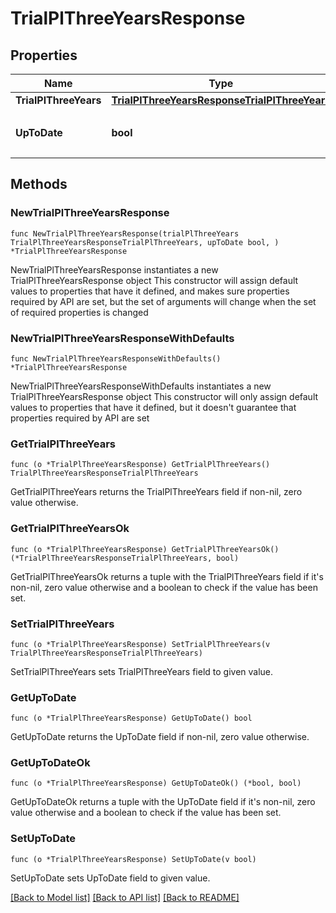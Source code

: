 # TrialPlThreeYearsResponse

## Properties

Name | Type | Description | Notes
------------ | ------------- | ------------- | -------------
**TrialPlThreeYears** | [**TrialPlThreeYearsResponseTrialPlThreeYears**](trialPlThreeYearsResponse_trial_pl_three_years.md) |  | 
**UpToDate** | **bool** | 集計結果が最新かどうか | 

## Methods

### NewTrialPlThreeYearsResponse

`func NewTrialPlThreeYearsResponse(trialPlThreeYears TrialPlThreeYearsResponseTrialPlThreeYears, upToDate bool, ) *TrialPlThreeYearsResponse`

NewTrialPlThreeYearsResponse instantiates a new TrialPlThreeYearsResponse object
This constructor will assign default values to properties that have it defined,
and makes sure properties required by API are set, but the set of arguments
will change when the set of required properties is changed

### NewTrialPlThreeYearsResponseWithDefaults

`func NewTrialPlThreeYearsResponseWithDefaults() *TrialPlThreeYearsResponse`

NewTrialPlThreeYearsResponseWithDefaults instantiates a new TrialPlThreeYearsResponse object
This constructor will only assign default values to properties that have it defined,
but it doesn't guarantee that properties required by API are set

### GetTrialPlThreeYears

`func (o *TrialPlThreeYearsResponse) GetTrialPlThreeYears() TrialPlThreeYearsResponseTrialPlThreeYears`

GetTrialPlThreeYears returns the TrialPlThreeYears field if non-nil, zero value otherwise.

### GetTrialPlThreeYearsOk

`func (o *TrialPlThreeYearsResponse) GetTrialPlThreeYearsOk() (*TrialPlThreeYearsResponseTrialPlThreeYears, bool)`

GetTrialPlThreeYearsOk returns a tuple with the TrialPlThreeYears field if it's non-nil, zero value otherwise
and a boolean to check if the value has been set.

### SetTrialPlThreeYears

`func (o *TrialPlThreeYearsResponse) SetTrialPlThreeYears(v TrialPlThreeYearsResponseTrialPlThreeYears)`

SetTrialPlThreeYears sets TrialPlThreeYears field to given value.


### GetUpToDate

`func (o *TrialPlThreeYearsResponse) GetUpToDate() bool`

GetUpToDate returns the UpToDate field if non-nil, zero value otherwise.

### GetUpToDateOk

`func (o *TrialPlThreeYearsResponse) GetUpToDateOk() (*bool, bool)`

GetUpToDateOk returns a tuple with the UpToDate field if it's non-nil, zero value otherwise
and a boolean to check if the value has been set.

### SetUpToDate

`func (o *TrialPlThreeYearsResponse) SetUpToDate(v bool)`

SetUpToDate sets UpToDate field to given value.



[[Back to Model list]](../README.md#documentation-for-models) [[Back to API list]](../README.md#documentation-for-api-endpoints) [[Back to README]](../README.md)


